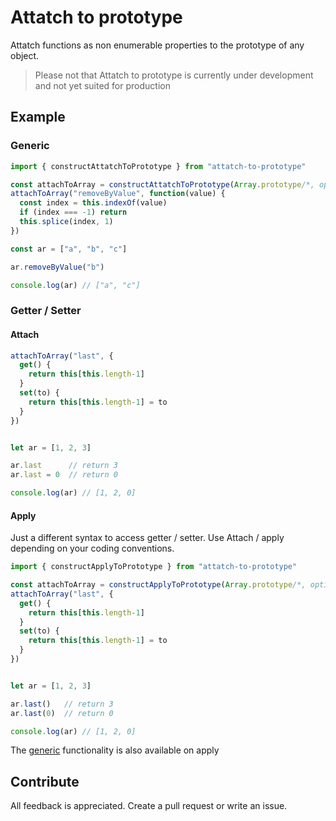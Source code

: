 # Attatch to prototype

Attatch functions as non enumerable properties to the prototype of any object.

> Please not that Attatch to prototype is currently under development and not yet suited for production

## Example

### Generic

```ts
import { constructAttatchToPrototype } from "attatch-to-prototype"

const attachToArray = constructAttatchToPrototype(Array.prototype/*, options*/)
attachToArray("removeByValue", function(value) {
  const index = this.indexOf(value)
  if (index === -1) return
  this.splice(index, 1)
})

const ar = ["a", "b", "c"]

ar.removeByValue("b")

console.log(ar) // ["a", "c"]

```
### Getter / Setter

#### Attach

```ts
attachToArray("last", {
  get() {
    return this[this.length-1]
  }
  set(to) {
    return this[this.length-1] = to
  }
})


let ar = [1, 2, 3]

ar.last      // return 3
ar.last = 0  // return 0

console.log(ar) // [1, 2, 0]
```


#### Apply

Just a different syntax to access getter / setter. Use Attach / apply depending on your coding conventions.

```ts
import { constructApplyToPrototype } from "attatch-to-prototype"

const attachToArray = constructApplyToPrototype(Array.prototype/*, options*/)
attachToArray("last", {
  get() {
    return this[this.length-1]
  }
  set(to) {
    return this[this.length-1] = to
  }
})


let ar = [1, 2, 3]

ar.last()   // return 3
ar.last(0)  // return 0

console.log(ar) // [1, 2, 0]
```

The [generic](#Generic) functionality is also available on apply

## Contribute

All feedback is appreciated. Create a pull request or write an issue.
